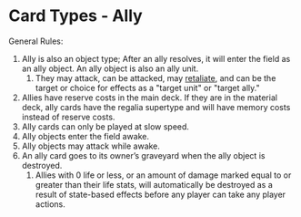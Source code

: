 # Card Types - Ally

General Rules:

1. Ally is also an object type; After an ally resolves, it will enter the field as an ally object. An ally object is also an ally unit.
   1. They may attack, can be attacked, may [retaliate](../../game-mechanics/game-mechanics-turn-order/turn-order-combat-phase/combat-phase-retaliation-step.md), and can be the target or choice for effects as a "target unit" or "target ally."
2. Allies have reserve costs in the main deck. If they are in the material deck, ally cards have the regalia supertype and will have memory costs instead of reserve costs.
3. Ally cards can only be played at slow speed.&#x20;
4. Ally objects enter the field awake.
5. Ally objects may attack while awake.
6. An ally card goes to its owner’s graveyard when the ally object is destroyed.
   1. Allies with 0 life or less, or an amount of damage marked equal to or greater than their life stats, will automatically be destroyed as a result of state-based effects before any player can take any player actions.
